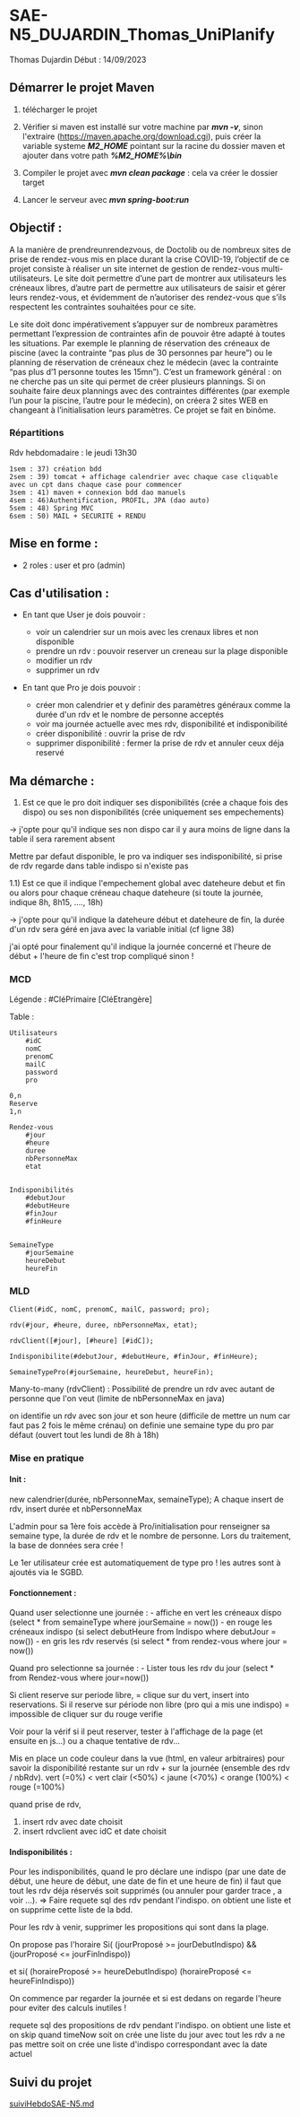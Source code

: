 # SAE-N5_DUJARDIN_Thomas_UniPlanify

Thomas Dujardin
Début : 14/09/2023

## Démarrer le projet Maven
1) télécharger le projet

2) Vérifier si maven est installé sur votre machine par ***mvn -v***, sinon l'extraire (https://maven.apache.org/download.cgi), puis créer la variable systeme ***M2_HOME*** pointant sur la racine du dossier maven et ajouter dans votre path ***%M2_HOME%\bin***

4) Compiler le projet avec ***mvn clean package*** : cela va créer le dossier target

5) Lancer le serveur avec ***mvn spring-boot:run***

## Objectif : 
A la manière de prendreunrendezvous, de Doctolib ou de nombreux sites de prise de rendez-vous mis en place
durant la crise COVID-19, l’objectif de ce projet consiste à réaliser un site internet de gestion de rendez-vous multi-
utilisateurs. Le site doit permettre d’une part de montrer aux utilisateurs les créneaux libres, d’autre part de permettre
aux utilisateurs de saisir et gérer leurs rendez-vous, et évidemment de n’autoriser des rendez-vous que s’ils respectent
les contraintes souhaitées pour ce site.

Le site doit donc impérativement s’appuyer sur de nombreux paramètres permettant l’expression de contraintes afin
de pouvoir être adapté à toutes les situations. Par exemple le planning de réservation des créneaux de piscine (avec la
contrainte “pas plus de 30 personnes par heure”) ou le planning de réservation de créneaux chez le médecin (avec la
contrainte “pas plus d’1 personne toutes les 15mn”). C’est un framework général : on ne cherche pas un site qui permet
de créer plusieurs plannings. Si on souhaite faire deux plannings avec des contraintes différentes (par exemple l’un pour
la piscine, l’autre pour le médecin), on créera 2 sites WEB en changeant à l’initialisation leurs paramètres.
Ce projet se fait en binôme.

### Répartitions
Rdv hebdomadaire : le jeudi 13h30

    1sem : 37) création bdd
    2sem : 39) tomcat + affichage calendrier avec chaque case cliquable avec un cpt dans chaque case pour commencer
    3sem : 41) maven + connexion bdd dao manuels
    4sem : 46)Authentification, PROFIL, JPA (dao auto)
    5sem : 48) Spring MVC
    6sem : 50) MAIL + SECURITÉ + RENDU 

## Mise en forme : 

- 2 roles : user et pro (admin)


## Cas d'utilisation :

- En tant que User je dois pouvoir :
    - voir un calendrier sur un mois avec les crenaux libres et non disponible
    - prendre un rdv : pouvoir reserver un creneau sur la plage disponible
    - modifier un rdv
    - supprimer un rdv


- En tant que Pro je dois pouvoir :
    - créer mon calendrier et y definir des paramètres généraux comme la durée d'un rdv et le nombre de personne acceptés
    - voir ma journée actuelle avec mes rdv, disponibilité et indisponibilité
    - créer disponibilité : ouvrir la prise de rdv
    - supprimer disponibilité : fermer la prise de rdv et annuler ceux déja reservé



## Ma démarche : 
1) Est ce que le pro doit indiquer ses disponibilités (crée a chaque fois des dispo) ou ses non disponibilités (crée uniquement ses empechements)

-> j'opte pour qu'il indique ses non dispo car il y aura moins de ligne dans la table il sera rarement absent

Mettre par defaut disponible, le pro va indiquer ses indisponibilité, si prise de rdv regarde dans table indispo si n'existe pas


1.1) Est ce que il indique l'empechement global avec dateheure debut et fin ou alors pour chaque créneau chaque dateheure (si toute la journée, indique 8h, 8h15, ...., 18h)

-> j'opte pour qu'il indique la dateheure début et dateheure de fin, la durée d'un rdv sera géré en java avec la variable initial (cf ligne 38)

j'ai opté pour finalement qu'il indique la journée concerné et l'heure de début + l'heure de fin c'est trop compliqué sinon !



### MCD


Légende :
    #CléPrimaire
    [CléEtrangère]


Table : 

    Utilisateurs
        #idC
        nomC
        prenomC
        mailC
        password
        pro
    
    0,n
    Reserve
    1,n

    Rendez-vous
        #jour
        #heure
        duree
        nbPersonneMax
        etat

   
    Indisponibilités
        #debutJour
        #debutHeure
        #finJour
        #finHeure


    SemaineType
        #jourSemaine
        heureDebut
        heureFin



### MLD

    Client(#idC, nomC, prenomC, mailC, password; pro);

    rdv(#jour, #heure, duree, nbPersonneMax, etat);

    rdvClient([#jour], [#heure] [#idC]);
    
    Indisponibilite(#debutJour, #debutHeure, #finJour, #finHeure);

    SemaineTypePro(#jourSemaine, heureDebut, heureFin);




Many-to-many (rdvClient) : Possibilité de prendre un rdv avec autant de personne que l'on veut (limite de nbPersonneMax en java)

on identifie un rdv avec son jour et son heure (difficile de mettre un num car faut pas 2 fois le même crénau)
on definie une semaine type du pro par défaut (ouvert tout les lundi de 8h à 18h)


### Mise en pratique

#### Init : 
new calendrier(durée, nbPersonneMax, semaineType);
A chaque insert de rdv, insert durée et nbPersonneMax

L'admin pour sa 1ère fois accède à Pro/initialisation pour renseigner sa semaine type, la durée de rdv et le nombre de personne. Lors du traitement, la base de données sera crée !

Le 1er utilisateur crée est automatiquement de type pro ! les autres sont à ajoutés via le SGBD.


#### Fonctionnement :
Quand user selectionne une journée : 
    - affiche en vert les créneaux dispo  (select * from semaineType where jourSemaine = now())
    - en rouge les créneaux indispo (si select debutHeure from Indispo where debutJour = now())
    - en gris les rdv reservés (si select * from rendez-vous where jour = now())

    
Quand pro selectionne sa journée : 
    - Lister tous les rdv du jour (select * from Rendez-vous where jour=now())

Si client reserve sur periode libre, = clique sur du vert, insert into reservations.
Si il reserve sur période non libre (pro qui a mis une indispo) = impossible de cliquer sur du rouge verifie 

Voir pour la vérif si il peut reserver, tester à l'affichage de la page (et ensuite en js...) ou a chaque tentative de rdv...

Mis en place un code couleur dans la vue (html, en valeur arbitraires) pour savoir la disponibilité restante sur un rdv + sur la journée (ensemble des rdv / nbRdv). vert (=0%) < vert clair (<50%) < jaune (<70%) < orange (100%) < rouge (=100%)


quand prise de rdv,
1) insert rdv avec date choisit
2) insert rdvclient avec idC et date choisit


#### Indisponibilités :
Pour les indisponibilités, quand le pro déclare une indispo (par une date de début, une heure de début, une date de fin et une heure de fin) il faut que tout les rdv déja réservés soit supprimés (ou annuler pour garder trace , a voir ...). 
=> Faire requete sql des rdv pendant l'indispo. on obtient une liste et on supprime cette liste de la bdd.

Pour les rdv à venir, supprimer les propositions qui sont dans la plage.

On propose pas l'horaire 
Si(
(jourProposé >= jourDebutIndispo) &&
(jourProposé <= jourFinIndispo))

et si( 
(horaireProposé >= heureDebutIndispo)
(horaireProposé <= heureFinIndispo)) 

On commence par regarder la journée et si est dedans on regarde l'heure pour eviter des calculs inutiles !

requete sql des propositions de rdv pendant l'indispo. on obtient une liste et on skip quand timeNow
soit on crée une liste du jour avec tout les rdv a ne pas mettre
soit on crée une liste d'indispo correspondant avec la date actuel




## Suivi du projet 
[suiviHebdoSAE-N5.md](suiviHebdoSAE-N5.md)